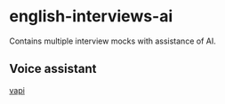 # english-interviews-ai
Contains multiple interview mocks with assistance of AI.

## Voice assistant
[vapi](https://vapi.ai/)
